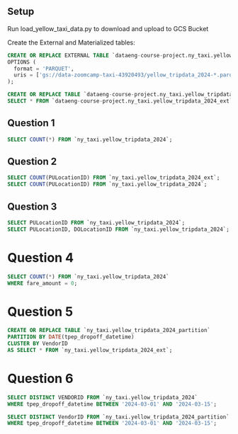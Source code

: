 ## Setup

Run load_yellow_taxi_data.py to download and upload to GCS Bucket

Create the External and Materialized tables:

```sql
CREATE OR REPLACE EXTERNAL TABLE `dataeng-course-project.ny_taxi.yellow_tripdata_2024_ext`
OPTIONS (
  format = 'PARQUET',
  uris = ['gs://data-zoomcamp-taxi-43920493/yellow_tripdata_2024-*.parquet']
);
```

```sql
CREATE OR REPLACE TABLE `dataeng-course-project.ny_taxi.yellow_tripdata_2024` AS
SELECT * FROM `dataeng-course-project.ny_taxi.yellow_tripdata_2024_ext`;
```

## Question 1

```sql
SELECT COUNT(*) FROM `ny_taxi.yellow_tripdata_2024`;
```
## Question 2

```sql
SELECT COUNT(PULocationID) FROM `ny_taxi.yellow_tripdata_2024_ext`;
SELECT COUNT(PULocationID) FROM `ny_taxi.yellow_tripdata_2024`;
```

## Question 3

```sql
SELECT PULocationID FROM `ny_taxi.yellow_tripdata_2024`;
SELECT PULocationID, DOLocationID FROM `ny_taxi.yellow_tripdata_2024`;
```

# Question 4

```sql
SELECT COUNT(*) FROM `ny_taxi.yellow_tripdata_2024`
WHERE fare_amount = 0;
```

# Question 5

```sql
CREATE OR REPLACE TABLE `ny_taxi.yellow_tripdata_2024_partition` 
PARTITION BY DATE(tpep_dropoff_datetime)
CLUSTER BY VendorID
AS SELECT * FROM `ny_taxi.yellow_tripdata_2024_ext`;
```

# Question 6

```sql
SELECT DISTINCT VENDORID FROM `ny_taxi.yellow_tripdata_2024`
WHERE tpep_dropoff_datetime BETWEEN '2024-03-01' AND '2024-03-15';

SELECT DISTINCT VendorID FROM `ny_taxi.yellow_tripdata_2024_partition`
WHERE tpep_dropoff_datetime BETWEEN '2024-03-01' AND '2024-03-15';
```
